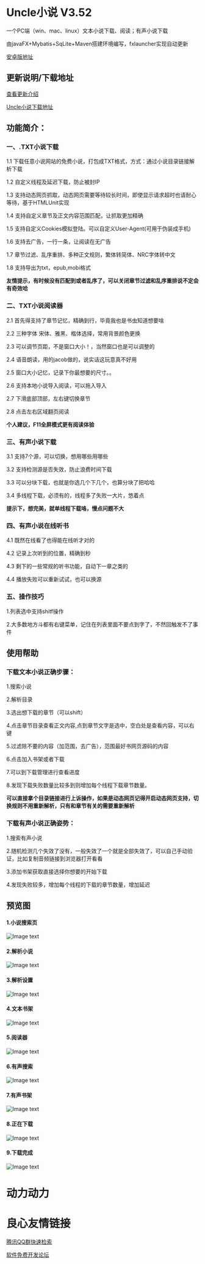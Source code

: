 # Uncle小说 V3.52
一个PC端（win、mac、linux）文本小说下载、阅读；有声小说下载

由javaFX+Mybatis+SqLite+Maven搭建环境编写，fxlauncher实现自动更新

[安卓版地址](https://github.com/unclezs/NovelDownloader)

## 更新说明/下载地址
[查看更新介绍](https://unclezs.gitee.io/service/%E6%9B%B4%E6%96%B0%E8%AF%B4%E6%98%8E.html "更新说明")

[Uncle小说下载地址](https://www.lanzous.com/b517134)
## 功能简介：
### 一、.TXT小说下载
1.1 下载任意小说网站的免费小说，打包成TXT格式，方式：通过小说目录链接解析下载

1.2 自定义线程及延迟下载，防止被封IP

1.3 支持动态网页抓取，动态网页需要等待较长时间，即使显示请求超时也请耐心等待，基于HTMLUnit实现

1.4 支持自定义章节及正文内容范围匹配，让抓取更加精确

1.5 支持自定义Cookies模拟登陆。可以自定义User-Agent(可用于伪装成手机)

1.6 支持去广告，一行一条，让阅读在无广告

1.7 章节过滤、乱序重排、多种正文规则，繁体转简体、NRC字体转中文

1.8 支持导出为txt，epub,mobi格式

**友情提示，有时候没有匹配到或者乱序了，可以关闭章节过滤和乱序重排说不定会有奇效哈**

### 二、TXT小说阅读器

2.1 首先得支持了章节记忆，精确到行，毕竟我也是书虫知道想要啥

2.2 三种字体 宋体、雅黑、楷体选择，常用背景颜色更换

2.3 可以调节页距，不是窗口大小！，当然窗口也是可以调整的

2.4 语音朗读，用的jacob做的，说实话这玩意真不好用

2.5 窗口大小记忆，记录下你最想要的尺寸。。

2.6 支持本地小说导入阅读，可以拖入导入

2.7 下滑底部顶部，左右键切换章节

2.8 点击左右区域翻页阅读

**个人建议，F11全屏模式更有阅读体验**

### 三、有声小说下载

3.1 支持7个源，可以切换，想用哪些用哪些

3.2 支持检测源是否失效，防止浪费时间下载

3.3 可以分块下载，也就是你选几个下几个，也算分块了把哈哈

3.4 多线程下载，必须有的，线程多了失败一大片，悠着点


**提示下，想完美，就单线程下载咯，慢点问题不大**

### 四、有声小说在线听书

4.1 既然在线看了也得能在线听才对的

4.2 记录上次听到的位置，精确到秒

4.3 剩下的一些常规的听书功能，自动下一章之类的

4.4 播放失败可以重新试试，也可以换源

### 五、操作技巧

1.列表选中支持shitf操作

2.大多数地方斗都有右键菜单，记住在列表里面不要点到字了，不然回触发不了事件
## 使用帮助

### 下载文本小说正确步骤：
1.搜索小说

2.解析目录

3.选出想下载的章节（可以shift）

4.点击章节目录查看正文内容,点到章节文字是选中，空白处是查看内容，可以右键

5.过滤除不要的内容（加范围，去广告），范围最好书网页源码的内容

6.点击加入书架或者下载

7.可以到下载管理进行查看进度

8.发现下载失败数量比较多到则增加每个线程下载章节数量。

**可以直接拿个目录链接进行上诉操作，如果是动态网页记得开启动态网页支持，切换规则不用重新解析，只有和章节有关的需要重新解析**


### 下载有声小说正确姿势：
1.搜索有声小说

2.随机检测几个失效了没有，一般失效了一个就是全部失效了，可以自己手动验证，比如复制音频链接到浏览器打开看看

3.添加书架获取直接选择你想要的开始下载

4.发现失败较多，增加每个线程的下载的章节数量，增加延迟


## 预览图
#### 1.小说搜索页

![Image text](https://github.com/unclezs/NovelHarvester/raw/master/screenshot/%E5%B0%8F%E8%AF%B4%E6%90%9C%E7%B4%A2.png)

#### 2.解析小说
![Image text](https://github.com/unclezs/NovelHarvester/raw/master/screenshot/%E8%A7%A3%E6%9E%90%E5%B0%8F%E8%AF%B4.png)

#### 3.解析设置
![Image text](https://github.com/unclezs/NovelHarvester/raw/master/screenshot/%E8%A7%A3%E6%9E%90%E8%AE%BE%E7%BD%AE.png)

#### 4.文本书架
![Image text](https://github.com/unclezs/NovelHarvester/raw/master/screenshot/%E6%96%87%E6%9C%AC%E4%B9%A6%E6%9E%B6.png)

#### 5.阅读器
![Image text](https://github.com/unclezs/NovelHarvester/raw/master/screenshot/%E9%98%85%E8%AF%BB%E5%99%A8.png)

#### 6.有声搜索
![Image text](https://github.com/unclezs/NovelHarvester/raw/master/screenshot/%E6%9C%89%E5%A3%B0%E6%90%9C%E7%B4%A2.png)

#### 7.有声书架
![Image text](https://github.com/unclezs/NovelHarvester/raw/master/screenshot/%E6%9C%89%E5%A3%B0%E4%B9%A6%E6%9E%B6.png)

#### 8.正在下载
![Image text](https://github.com/unclezs/NovelHarvester/raw/master/screenshot/%E6%AD%A3%E5%9C%A8%E4%B8%8B%E8%BD%BD.png)

#### 9.下载完成
![Image text](https://github.com/unclezs/NovelHarvester/raw/master/screenshot/%E4%B8%8B%E8%BD%BD%E5%AE%8C%E6%88%90.png)

# 动力动力
    


 # 良心友情链接

[腾讯QQ群快速检索](http://u.720life.cn/s/8cf73f7c)

[软件免费开发论坛](http://u.720life.cn/s/bbb01dc0)
